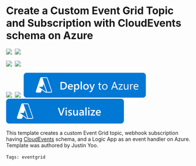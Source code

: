 # Create a Custom Event Grid Topic and Subscription with CloudEvents schema on Azure

<IMG SRC="https://azurequickstartsservice.blob.core.windows.net/badges/101-event-grid-cloudevents/PublicLastTestDate.svg" />&nbsp;
<IMG SRC="https://azurequickstartsservice.blob.core.windows.net/badges/101-event-grid-cloudevents/PublicDeployment.svg" />&nbsp;

<IMG SRC="https://azurequickstartsservice.blob.core.windows.net/badges/101-event-grid-cloudevents/FairfaxLastTestDate.svg" />&nbsp;
<IMG SRC="https://azurequickstartsservice.blob.core.windows.net/badges/101-event-grid-cloudevents/FairfaxDeployment.svg" />&nbsp;

<IMG SRC="https://azurequickstartsservice.blob.core.windows.net/badges/101-event-grid-cloudevents/BestPracticeResult.svg" />&nbsp;
<IMG SRC="https://azurequickstartsservice.blob.core.windows.net/badges/101-event-grid-cloudevents/CredScanResult.svg" />&nbsp;
<a href="https://portal.azure.com/#create/Microsoft.Template/uri/https%3A%2F%2Fraw.githubusercontent.com%2FAzure%2Fazure-quickstart-templates%2Fmaster%2F101-event-grid-cloudevents%2Fazuredeploy.json" target="_blank">
    <img src="https://raw.githubusercontent.com/Azure/azure-quickstart-templates/master/1-CONTRIBUTION-GUIDE/images/deploytoazure.svg"/>
</a>
<a href="http://armviz.io/#/?load=https%3A%2F%2Fraw.githubusercontent.com%2FAzure%2Fazure-quickstart-templates%2Fmaster%2F101-event-grid-cloudevents%2Fazuredeploy.json" target="_blank">
    <img src="https://raw.githubusercontent.com/Azure/azure-quickstart-templates/master/1-CONTRIBUTION-GUIDE/images/visualizebutton.svg"/>
</a>

This template creates a custom Event Grid topic, webhook subscription having [CloudEvents](https://cloudevents.io) schema, and a Logic App as an event handler on Azure. Template was authored by Justin Yoo.

`Tags: eventgrid`

